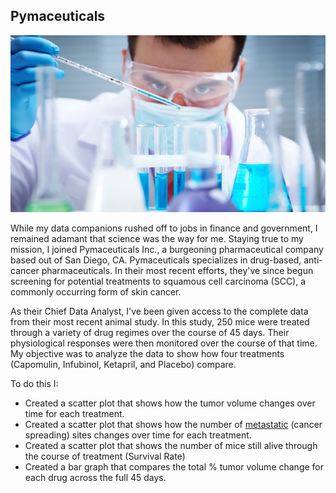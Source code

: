 ## Pymaceuticals 

![Laboratory](Pymaceuticals/Images/Laboratory.jpg)

While my data companions rushed off to jobs in finance and government, I remained adamant that science was the way for me. Staying true to my mission, I joined Pymaceuticals Inc., a burgeoning pharmaceutical company based out of San Diego, CA. Pymaceuticals specializes in drug-based, anti-cancer pharmaceuticals. In their most recent efforts, they've since begun screening for potential treatments to squamous cell carcinoma (SCC), a commonly occurring form of skin cancer.

As their Chief Data Analyst, I've been given access to the complete data from their most recent animal study. In this study, 250 mice were treated through a variety of drug regimes over the course of 45 days. Their physiological responses were then monitored over the course of that time. My objective was to analyze the data to show how four treatments (Capomulin, Infubinol, Ketapril, and Placebo) compare.

To do this I:

* Created a scatter plot that shows how the tumor volume changes over time for each treatment.
* Created a scatter plot that shows how the number of [metastatic](https://en.wikipedia.org/wiki/Metastasis) (cancer spreading) sites changes over time for each treatment.
* Created a scatter plot that shows the number of mice still alive through the course of treatment (Survival Rate)
* Created a bar graph that compares the total % tumor volume change for each drug across the full 45 days.